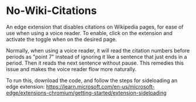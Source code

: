 # No-Wiki-Citations

 An edge extension that disables citations on Wikipedia pages, for ease of use when using a voice reader. To enable, click on the extension and activate the toggle when on the desired page.

 Normally, when using a voice reader, it will read the citation numbers before periods as "point 7" instead of ignoring it like a sentence that just ends in a period. Then it reads the next sentence without pause. This remedies this issue and makes the voice reader flow more naturally.

 To run this, download the code, and follow the steps for sideloading an edge extension: https://learn.microsoft.com/en-us/microsoft-edge/extensions-chromium/getting-started/extension-sideloading
